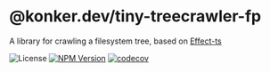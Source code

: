 # @konker.dev/tiny-treecrawler-fp

A library for crawling a filesystem tree, based on [Effect-ts](https://effect.website/)

![License](https://img.shields.io/github/license/konkerdotdev/tiny-treecrawler-fp)
[![NPM Version](https://img.shields.io/npm/v/%40konker.dev%2Ftiny-treecrawler-fp)](https://www.npmjs.com/package/@konker.dev/tiny-treecrawler-fp)
[![codecov](https://codecov.io/gh/konkerdotdev/tiny-treecrawler-fp/graph/badge.svg?token=FRGNFP2S44)](https://codecov.io/gh/konkerdotdev/tiny-treecrawler-fp)
